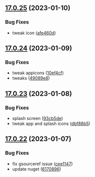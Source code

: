 ## [17.0.25](https://github.com/phandcock/GrampsView/compare/v17.0.24...v17.0.25) (2023-01-10)


### Bug Fixes

* tweak icon ([afe460d](https://github.com/phandcock/GrampsView/commit/afe460ddc116ed078c68f44fdec985c0924093d6))



## [17.0.24](https://github.com/phandcock/GrampsView/compare/v17.0.23...v17.0.24) (2023-01-09)


### Bug Fixes

* tweak appicons ([10ef4cf](https://github.com/phandcock/GrampsView/commit/10ef4cf01693532bef4ce22e08080bf503c5b0f1))
* tweaks ([49089e8](https://github.com/phandcock/GrampsView/commit/49089e8a2a701d7d50611d83ba827f8819f0c962))



## [17.0.23](https://github.com/phandcock/GrampsView/compare/v17.0.22...v17.0.23) (2023-01-08)


### Bug Fixes

* splash screen ([93cb5de](https://github.com/phandcock/GrampsView/commit/93cb5de8a8341125b23025f354aff191a95da73f))
* tweak app and splash icons ([dbf88b5](https://github.com/phandcock/GrampsView/commit/dbf88b5de1037aba5ca78061cab0797b27a0b547))



## [17.0.22](https://github.com/phandcock/GrampsView/compare/v17.0.21...v17.0.22) (2023-01-07)


### Bug Fixes

* fix gsourceref issue ([cee1147](https://github.com/phandcock/GrampsView/commit/cee11471ee96e2a89bc115701a972a3eca2a2ab7))
* update nuget ([6170896](https://github.com/phandcock/GrampsView/commit/6170896152ba3064eacfeb3e015c0c616a2b14b4))



